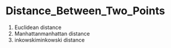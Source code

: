 # Distance_Between_Two_Points

1. Euclidean distance
2. Manhattanmanhattan distance 
3. inkowskiminkowski distance

